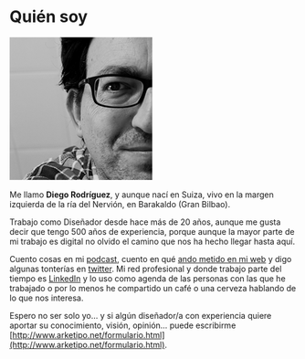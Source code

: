 # Quién soy

![](.gitbook/assets/diego%20%281%29.png)

Me llamo **Diego Rodríguez**, y aunque nací en Suiza, vivo en la margen izquierda de la ría del Nervión, en Barakaldo \(Gran Bilbao\).‌

Trabajo como Diseñador desde hace más de 20 años, aunque me gusta decir que tengo 500 años de experiencia, porque aunque la mayor parte de mi trabajo es digital no olvido el camino que nos ha hecho llegar hasta aquí.

Cuento cosas en mi [podcast](https://anchor.fm/designeskola), cuento en qué [ando metido en mi web](http://arketipo.net/) y digo algunas tonterías en [twitter](https://twitter.com/arketipo/). Mi red profesional y donde trabajo parte del tiempo es [LinkedIn](https://www.linkedin.com/in/arketipo/) y lo uso como agenda de las personas con las que he trabajado o por lo menos he compartido un café o una cerveza hablando de lo que nos interesa.

Espero no ser solo yo… y si algún diseñador/a con experiencia quiere aportar su conocimiento, visión, opinión… puede escribirme [http://www.arketipo.net/formulario.html](http://www.arketipo.net/formulario.html).

